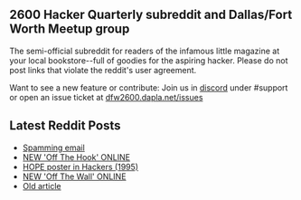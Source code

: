 ## 2600 Hacker Quarterly subreddit and Dallas/Fort Worth Meetup group
The semi-official subreddit for readers of the infamous little magazine at your local bookstore--full of goodies for the aspiring hacker. Please do not post links that violate the reddit's user agreement.

Want to see a new feature or contribute: 
Join us in [discord](https://dfw2600.dapla.net/chat) under #support or open an issue ticket at [dfw2600.dapla.net/issues](https://dfw2600.dapla.net/issues)

## Latest Reddit Posts
<!-- BLOG-POST-LIST:START -->
- [Spamming email](https://www.reddit.com/r/2600/comments/1jfpx1k/spamming_email/)
- [NEW 'Off The Hook' ONLINE](https://2600.com/hook/19-03-2025)
- [HOPE poster in Hackers (1995)](https://www.reddit.com/r/2600/comments/1jfaera/hope_poster_in_hackers_1995/)
- [NEW 'Off The Wall' ONLINE](https://2600.com/wall/18-03-2025)
- [Old article](https://www.reddit.com/r/2600/comments/1jd1yjo/old_article/)
<!-- BLOG-POST-LIST:END -->
